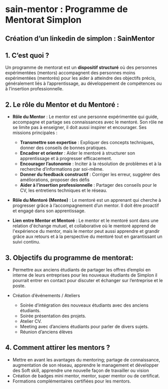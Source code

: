 # sain-mentor : Programme de Mentorat Simplon


## Création d’un linkedin de simplon : SainMentor


## 1. C’est quoi ?

Un programme de mentorat est un **dispositif structuré** où des personnes expérimentées (mentors) accompagnent des personnes moins expérimentées (mentorés) pour les aider à atteindre des objectifs précis, généralement liés à l’apprentissage, au développement de compétences ou à l’insertion professionnelle.

## 2. Le rôle du Mentor et du Mentoré :

- **Rôle du Mentor** : Le mentor est une personne expérimentée qui guide, accompagne et partage ses connaissances avec le mentoré. Son rôle ne se limite pas à enseigner, il doit aussi inspirer et encourager. Ses missions principales :

    - **Transmettre son expertise** : Expliquer des concepts techniques, donner des conseils de bonnes pratiques.
    - **Encadrer et orienter** : Aider le mentoré à structurer son apprentissage et à progresser efficacement.
    - **Encourager l’autonomie** : Inciter à la résolution de problèmes et à la recherche d’informations par soi-même.
    - **Donner du feedback constructif** : Corriger les erreur, suggérer des améliorations, proposer des défis
    - **Aider à l’insertion professionnelle** : Partager des conseils pour le CV, les entretiens techniques et le réseau.

- **Rôle du Mentoré (Mentee)** : Le mentoré est un apprenant qui cherche à progresser grâce à l’accompagnement d’un mentor. Il doit être proactif et engagé dans son apprentissage.


- **Lien entre Mentor et Mentoré** : Le mentor et le mentoré sont dans une relation d'échange mutuel, et collaborative où le mentoré apprend de l'expérience du mentor, mais le mentor peut aussi apprendre et grandir grâce aux retours et à la perspective du mentoré tout en garantissant un suivi continu.

## 3. Objectifs du programme de mentorat:

- Permettre  aux anciens étudiants de partager les offres d’emploi en interne de leurs entreprises pour les nouveaux étudiants de Simplon il pourrait entrer en contact pour discuter et échanger sur l’entreprise et le poste. 

- Création d’événements / Ateliers 

    - Soirée d’intégration des nouveaux étudiants avec des anciens étudiants.
    - Soirée présentation des projets.
    - Atelier CV.
    - Meeting avec d’anciens étudiants pour parler de divers sujets.
    - Réunion d’anciens élèves 


## 4. Comment attirer les mentors ?

- Mettre en avant les avantages du mentoring; partage de connaissance, augmentation de son réseau, apprendre le management et développer des Soft skill, apprendre une nouvelle façon de travailler ou vision 
- Création de badges mini mentor, mentor, super mentor ou de certificat. 
- Formations complémentaires certifiées pour les mentors.


